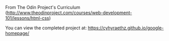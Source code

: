 From The Odin Project's Curriculum (http://www.theodinproject.com/courses/web-development-101/lessons/html-css)

You can view the completed project at: https://cyhyraethz.github.io/google-homepage/
